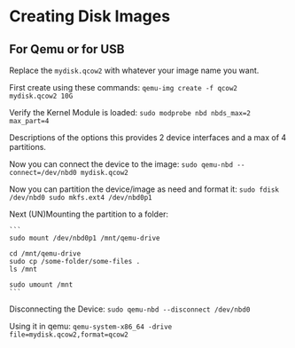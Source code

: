 # Creating Disk Images

##  For Qemu or for USB


   Replace the `mydisk.qcow2` with whatever your image name you want.<br>

   First create using these commands: `qemu-img create -f qcow2 mydisk.qcow2 10G`

   Verify the Kernel Module is loaded: `sudo modprobe nbd nbds_max=2 max_part=4`

   Descriptions of the options this provides 2 device interfaces and a max of 4 partitions.<br>

   Now you can connect the device to the image: `sudo qemu-nbd --connect=/dev/nbd0 mydisk.qcow2`

   Now you can partition the device/image as need and format it:
    ```
    sudo fdisk /dev/nbd0
    sudo mkfs.ext4 /dev/nbd0p1
    ```

   Next (UN)Mounting the partition to a folder:
    
    ```
    sudo mount /dev/nbd0p1 /mnt/qemu-drive

    cd /mnt/qemu-drive
    sudo cp /some-folder/some-files . 
    ls /mnt

    sudo umount /mnt
    ```

   Disconnecting the Device: `sudo qemu-nbd --disconnect /dev/nbd0`

   Using it in qemu: `qemu-system-x86_64 -drive file=mydisk.qcow2,format=qcow2`
